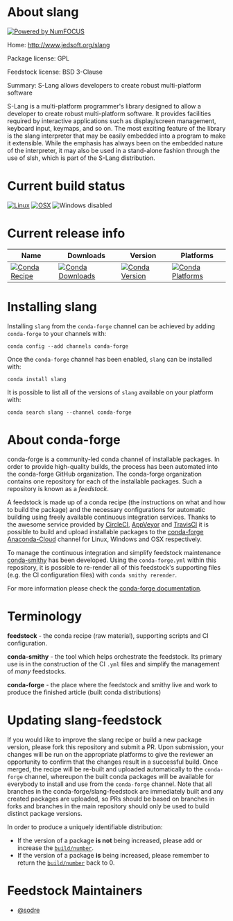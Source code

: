 About slang
===========

[![Powered by NumFOCUS](https://img.shields.io/badge/powered%20by-NumFOCUS-orange.svg?style=flat&colorA=E1523D&colorB=007D8A)](http://numfocus.org)

Home: http://www.jedsoft.org/slang

Package license: GPL

Feedstock license: BSD 3-Clause

Summary: S-Lang allows developers to create robust multi-platform software

S-Lang is a multi-platform programmer's library designed to allow a
developer to create robust multi-platform software. It provides facilities
required by interactive applications such as display/screen management,
keyboard input, keymaps, and so on. The most exciting feature of the library
is the slang interpreter that may be easily embedded into a program to make
it extensible. While the emphasis has always been on the embedded nature of
the interpreter, it may also be used in a stand-alone fashion through the
use of slsh, which is part of the S-Lang distribution.


Current build status
====================

[![Linux](https://img.shields.io/circleci/project/github/conda-forge/slang-feedstock/master.svg?label=Linux)](https://circleci.com/gh/conda-forge/slang-feedstock)
[![OSX](https://img.shields.io/travis/conda-forge/slang-feedstock/master.svg?label=macOS)](https://travis-ci.org/conda-forge/slang-feedstock)
![Windows disabled](https://img.shields.io/badge/Windows-disabled-lightgrey.svg)

Current release info
====================

| Name | Downloads | Version | Platforms |
| --- | --- | --- | --- |
| [![Conda Recipe](https://img.shields.io/badge/recipe-slang-green.svg)](https://anaconda.org/conda-forge/slang) | [![Conda Downloads](https://img.shields.io/conda/dn/conda-forge/slang.svg)](https://anaconda.org/conda-forge/slang) | [![Conda Version](https://img.shields.io/conda/vn/conda-forge/slang.svg)](https://anaconda.org/conda-forge/slang) | [![Conda Platforms](https://img.shields.io/conda/pn/conda-forge/slang.svg)](https://anaconda.org/conda-forge/slang) |

Installing slang
================

Installing `slang` from the `conda-forge` channel can be achieved by adding `conda-forge` to your channels with:

```
conda config --add channels conda-forge
```

Once the `conda-forge` channel has been enabled, `slang` can be installed with:

```
conda install slang
```

It is possible to list all of the versions of `slang` available on your platform with:

```
conda search slang --channel conda-forge
```


About conda-forge
=================

conda-forge is a community-led conda channel of installable packages.
In order to provide high-quality builds, the process has been automated into the
conda-forge GitHub organization. The conda-forge organization contains one repository
for each of the installable packages. Such a repository is known as a *feedstock*.

A feedstock is made up of a conda recipe (the instructions on what and how to build
the package) and the necessary configurations for automatic building using freely
available continuous integration services. Thanks to the awesome service provided by
[CircleCI](https://circleci.com/), [AppVeyor](https://www.appveyor.com/)
and [TravisCI](https://travis-ci.org/) it is possible to build and upload installable
packages to the [conda-forge](https://anaconda.org/conda-forge)
[Anaconda-Cloud](https://anaconda.org/) channel for Linux, Windows and OSX respectively.

To manage the continuous integration and simplify feedstock maintenance
[conda-smithy](https://github.com/conda-forge/conda-smithy) has been developed.
Using the ``conda-forge.yml`` within this repository, it is possible to re-render all of
this feedstock's supporting files (e.g. the CI configuration files) with ``conda smithy rerender``.

For more information please check the [conda-forge documentation](https://conda-forge.org/docs/).

Terminology
===========

**feedstock** - the conda recipe (raw material), supporting scripts and CI configuration.

**conda-smithy** - the tool which helps orchestrate the feedstock.
                   Its primary use is in the construction of the CI ``.yml`` files
                   and simplify the management of *many* feedstocks.

**conda-forge** - the place where the feedstock and smithy live and work to
                  produce the finished article (built conda distributions)


Updating slang-feedstock
========================

If you would like to improve the slang recipe or build a new
package version, please fork this repository and submit a PR. Upon submission,
your changes will be run on the appropriate platforms to give the reviewer an
opportunity to confirm that the changes result in a successful build. Once
merged, the recipe will be re-built and uploaded automatically to the
`conda-forge` channel, whereupon the built conda packages will be available for
everybody to install and use from the `conda-forge` channel.
Note that all branches in the conda-forge/slang-feedstock are
immediately built and any created packages are uploaded, so PRs should be based
on branches in forks and branches in the main repository should only be used to
build distinct package versions.

In order to produce a uniquely identifiable distribution:
 * If the version of a package **is not** being increased, please add or increase
   the [``build/number``](https://conda.io/docs/user-guide/tasks/build-packages/define-metadata.html#build-number-and-string).
 * If the version of a package **is** being increased, please remember to return
   the [``build/number``](https://conda.io/docs/user-guide/tasks/build-packages/define-metadata.html#build-number-and-string)
   back to 0.

Feedstock Maintainers
=====================

* [@sodre](https://github.com/sodre/)

